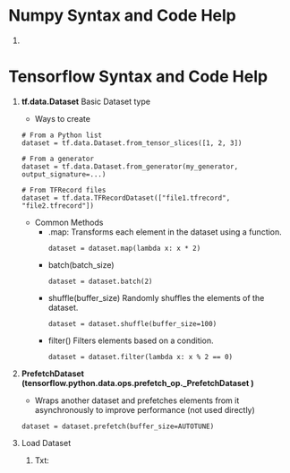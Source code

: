 <h1>Numpy Syntax and Code Help</h1>

1. 

<h1>Tensorflow Syntax and Code Help</h1>

1. **tf.data.Dataset**
    Basic Dataset type

    - Ways to create
    ```
    # From a Python list
    dataset = tf.data.Dataset.from_tensor_slices([1, 2, 3])

    # From a generator
    dataset = tf.data.Dataset.from_generator(my_generator, output_signature=...)

    # From TFRecord files
    dataset = tf.data.TFRecordDataset(["file1.tfrecord", "file2.tfrecord"])
    ```

    - Common Methods
        - .map: Transforms each element in the dataset using a function.
            ```
            dataset = dataset.map(lambda x: x * 2)
            ```
        - batch(batch_size)
            ```
            dataset = dataset.batch(2)
            ```
        - shuffle(buffer_size) Randomly shuffles the elements of the dataset.
            ```
            dataset = dataset.shuffle(buffer_size=100)
            ```
        - filter() Filters elements based on a condition.
            ```
            dataset = dataset.filter(lambda x: x % 2 == 0)
            ```

2. **PrefetchDataset (tensorflow.python.data.ops.prefetch_op._PrefetchDataset
)**
    - Wraps another dataset and prefetches elements from it asynchronously to improve performance (not used directly)
    ```
    dataset = dataset.prefetch(buffer_size=AUTOTUNE)
    ```
3. Load Dataset
    1. Txt:
    ```
    ```
    